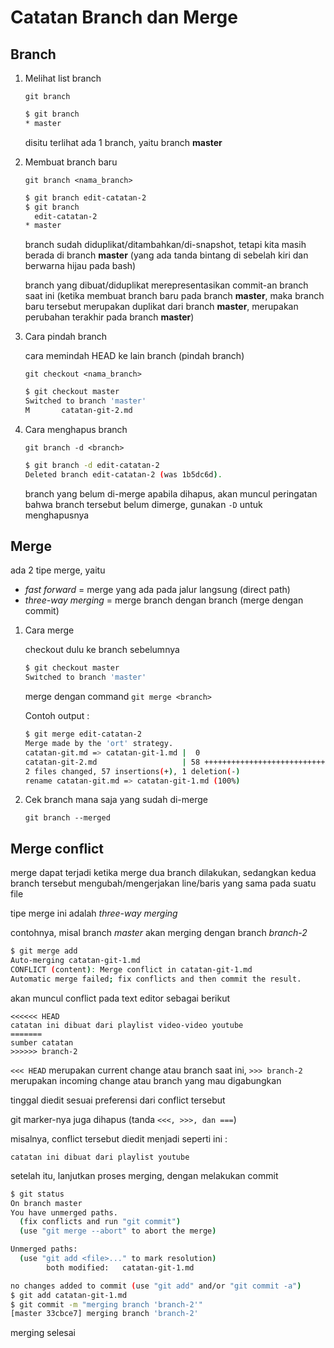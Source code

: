 # Catatan Branch dan Merge

## Branch

1. Melihat list branch

    `git branch`

    ```bash
    $ git branch
    * master
    ```

    disitu terlihat ada 1 branch, yaitu branch **master**

2. Membuat branch baru

    `git branch <nama_branch>`

    ```bash
    $ git branch edit-catatan-2
    $ git branch
      edit-catatan-2
    * master
    ```

    branch sudah diduplikat/ditambahkan/di-snapshot, tetapi kita masih berada di branch **master** (yang ada tanda bintang di sebelah kiri dan berwarna hijau pada bash)

    branch yang dibuat/diduplikat merepresentasikan commit-an branch saat ini (ketika membuat branch baru pada branch **master**, maka branch baru tersebut merupakan duplikat dari branch **master**, merupakan perubahan terakhir pada branch **master**)

3. Cara pindah branch

    cara memindah HEAD ke lain branch (pindah branch)

    `git checkout <nama_branch>`

    ```bash
    $ git checkout master
    Switched to branch 'master'
    M       catatan-git-2.md
    ```

4. Cara menghapus branch

    `git branch -d <branch>`

    ```bash
    $ git branch -d edit-catatan-2
    Deleted branch edit-catatan-2 (was 1b5dc6d).
    ```

    branch yang belum di-merge apabila dihapus, akan muncul peringatan bahwa branch tersebut belum dimerge, gunakan `-D` untuk menghapusnya

## Merge

ada 2 tipe merge, yaitu

- *fast forward* = merge yang ada pada jalur langsung (direct path)
- *three-way merging* = merge branch dengan branch (merge dengan commit)

1. Cara merge

    checkout dulu ke branch sebelumnya

    ```bash
    $ git checkout master
    Switched to branch 'master'
    ```

    merge dengan command `git merge <branch>`

    Contoh output :

    ```bash
    $ git merge edit-catatan-2
    Merge made by the 'ort' strategy.
    catatan-git.md => catatan-git-1.md |  0
    catatan-git-2.md                   | 58 +++++++++++++++++++++++++++++++++++++-
    2 files changed, 57 insertions(+), 1 deletion(-)
    rename catatan-git.md => catatan-git-1.md (100%)
    ```

2. Cek branch mana saja yang sudah di-merge

    `git branch --merged`

## Merge conflict

merge dapat terjadi ketika merge dua branch dilakukan, sedangkan kedua branch tersebut mengubah/mengerjakan line/baris yang sama pada suatu file

tipe merge ini adalah *three-way merging*

contohnya, misal branch *master* akan merging dengan branch *branch-2*

```bash
$ git merge add
Auto-merging catatan-git-1.md
CONFLICT (content): Merge conflict in catatan-git-1.md
Automatic merge failed; fix conflicts and then commit the result.
```

akan muncul conflict pada text editor sebagai berikut

```plaintext
<<<<<< HEAD
catatan ini dibuat dari playlist video-video youtube
=======
sumber catatan
>>>>>> branch-2
```

`<<< HEAD` merupakan current change atau branch saat ini, `>>> branch-2` merupakan incoming change atau branch yang mau digabungkan

tinggal diedit sesuai preferensi dari conflict tersebut

git marker-nya juga dihapus (tanda `<<<, >>>, dan ===`)

misalnya, conflict tersebut diedit menjadi seperti ini :

```plaintext
catatan ini dibuat dari playlist youtube
```

setelah itu, lanjutkan proses merging, dengan melakukan commit

```bash
$ git status
On branch master
You have unmerged paths.
  (fix conflicts and run "git commit")
  (use "git merge --abort" to abort the merge)

Unmerged paths:
  (use "git add <file>..." to mark resolution)
        both modified:   catatan-git-1.md

no changes added to commit (use "git add" and/or "git commit -a")
$ git add catatan-git-1.md
$ git commit -m "merging branch 'branch-2'"
[master 33cbce7] merging branch 'branch-2'
```

merging selesai
